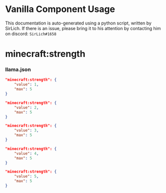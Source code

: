 # Vanilla Component Usage
This documentation is auto-generated using a python script, written by SirLich. If there is an issue, please bring it to his attention by contacting him on discord: `SirLich#1658`

# minecraft:strength
### llama.json
```JSON
"minecraft:strength": {
    "value": 1,
    "max": 5
}
```

```JSON
"minecraft:strength": {
    "value": 2,
    "max": 5
}
```

```JSON
"minecraft:strength": {
    "value": 3,
    "max": 5
}
```

```JSON
"minecraft:strength": {
    "value": 4,
    "max": 5
}
```

```JSON
"minecraft:strength": {
    "value": 5,
    "max": 5
}
```

